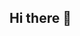 ## Hi there 👋

<!--
**CoriaMacos/CoriaMacos** is a ✨ _special_ ✨ repository because its `README.md` (this file) appears on your GitHub profile.

[![My Skills](https://skillicons.dev/icons?i=js,html,css,wasm)](https://skillicons.dev)


Here are some ideas to get you started:

- 🔭 I’m currently working on ...
- 🌱 I’m currently learning ...
- 👯 I’m looking to collaborate on ...
- 🤔 I’m looking for help with ...
- 💬 Ask me about ...
- 📫 How to reach me: ...
- 😄 Pronouns: ...
- ⚡ Fun fact: ...
-->
